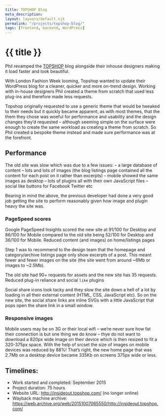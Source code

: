 ```yaml
---
title: TOPSHOP Blog
meta_description:
layout: layouts/default.njk
permalink: "/projects/topshop-blog/"
tags: [frontend, backend, WordPress]
---
```


# {{ title }}

Phil revamped the [TOPSHOP](https://www.topshop.com/)&nbsp;blog alongside their inhouse designers making it load faster and look beautiful.

With London Fashion Week looming, Topshop wanted to update their WordPress blog for a cleaner, quicker and more on-trend design. Working with in-house designers Phil created a theme from scratch that used less plug-ins and therefore made less requests.

Topshop originally requested to use a generic theme that would be tweaked to their needs but it quickly became apparent, as with most themes, that the them they chose was woeful for performance and usability and the design changes they’d requested – although seeming simple on the surface were enough to create the same workload as creating a theme from scratch. So Phil created a bespoke theme instead and made sure performance was at the forefront.

## Performance

The old site was slow which was due to a few issues:
– a large database of content
– lots and lots of images (the blog listings page contained all the content for each post on it rather than excerpts)
– mobile showed the same images as desktop
– lots of plugins all with their own JavaScript files
– social like buttons for Facebook Twitter etc

Bearing in mind the above, the previous developer had done a very good job getting the site to perform reasonably given how image and plugin heavy the site was.

### PageSpeed scores

Google PageSpeed Insights scored the new site at 91/100 for Desktop and 86/100 for Mobile compared to the old site being 52/100 for Desktop and 36/100 for Mobile.
Reduced content (and images) on home/listings pages

Step 1 was to recommend to the design team that the homepage and category/archive listings page only show excerpts of a post. This meant fewer and fewer images on the site (the site went from around ~6Mb or images to ~2.5Mb).

The old site had 90+ requests for assets and the new site has 35 requests.
Reduced plug-in reliance and social `like` plugins

Social share icons look tacky and they slow the site down a hell of a lot by loading in all their external content (HTML, CSS, JavaScript etc). So on the new site, the social share links are inline SVGs with a little JavaScript that pops open the share link in a small window.

### Responsive images

Mobile users may be on 3G or their local wifi – we’re never sure how fat their connection is but one thing we do know – thye do not want to download a 820px wide image on their device which is then resized to fit a 320-375px space. With the help of srcset the size of images on mobile devices was reduced by 88%! That’s right, the new home page that was 2.7Mb on a desktop device became 335Kb on screens 375px wide or less.

## Timelines:

- Work started and completed: September 2015
- Project duration: 75 hours
- Website URL: http://insideout.topshop.com/ (no longer online)
- Wayback machine archive: https://web.archive.org/web/20151007065550/http://insideout.topshop.com/
